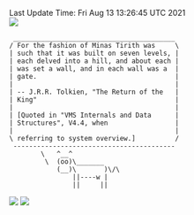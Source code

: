 Last Update Time: 
Fri Aug 13 13:26:45 UTC 2021
<br>![](https://img.shields.io/badge/%E5%A4%A7%E5%AE%B6-%E5%AE%89%E5%AE%89-green)<br>
```
 _________________________________________
/ For the fashion of Minas Tirith was     \
| such that it was built on seven levels, |
| each delved into a hill, and about each |
| was set a wall, and in each wall was a  |
| gate.                                   |
|                                         |
| -- J.R.R. Tolkien, "The Return of the   |
| King"                                   |
|                                         |
| [Quoted in "VMS Internals and Data      |
| Structures", V4.4, when                 |
|                                         |
\ referring to system overview.]          /
 -----------------------------------------
        \   ^__^
         \  (oo)\_______
            (__)\       )\/\
                ||----w |
                ||     ||
```
![](https://github-readme-stats.vercel.app/api?username=chenlitw)
![](https://github-readme-stats.vercel.app/api/top-langs/?username=chenlitw)

